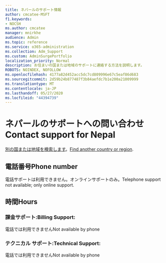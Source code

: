 ```yaml
---
title: ネパールのサポート情報
author: cmcatee-MSFT
f1.keywords:
- NOCSH
ms.author: cmcatee
manager: mnirkhe
audience: Admin
ms.topic: reference
ms.service: o365-administration
ms.collection: Adm_Support
ms.custom: AdminSurgePortfolio
localization_priority: Normal
description: お住まいの国または地域のサポートに連絡する方法を説明します。
ROBOTS: NOINDEX, NOFOLLOW
ms.openlocfilehash: 4177a82d452acc5dc7cd809996e67c5eaf86d683
ms.sourcegitcommit: 2d59b24b877487f3b84aefdc7b1e200a21009999
ms.translationtype: MT
ms.contentlocale: ja-JP
ms.lasthandoff: 05/27/2020
ms.locfileid: "44394739"
---
```

# <a name="contact-support-for-nepal"></a><span data-ttu-id="2ef11-103">ネパールのサポートへの問い合わせ</span><span class="sxs-lookup"><span data-stu-id="2ef11-103">Contact support for Nepal</span></span>

<span data-ttu-id="2ef11-104">[別の国または地域を検索します](../contact-support-for-business-products.md)。</span><span class="sxs-lookup"><span data-stu-id="2ef11-104">[Find another country or region](../contact-support-for-business-products.md).</span></span>

## <a name="phone-number"></a><span data-ttu-id="2ef11-105">電話番号</span><span class="sxs-lookup"><span data-stu-id="2ef11-105">Phone number</span></span>
<span data-ttu-id="2ef11-106">電話サポートは利用できません。オンラインサポートのみ。</span><span class="sxs-lookup"><span data-stu-id="2ef11-106">Telephone support not available; only online support.</span></span>

## <a name="hours"></a><span data-ttu-id="2ef11-107">時間</span><span class="sxs-lookup"><span data-stu-id="2ef11-107">Hours</span></span>
### <a name="billing-support"></a><span data-ttu-id="2ef11-108">課金サポート:</span><span class="sxs-lookup"><span data-stu-id="2ef11-108">Billing Support:</span></span>

<span data-ttu-id="2ef11-109">電話では利用できません</span><span class="sxs-lookup"><span data-stu-id="2ef11-109">Not available by phone</span></span>

### <a name="technical-support"></a><span data-ttu-id="2ef11-110">テクニカル サポート:</span><span class="sxs-lookup"><span data-stu-id="2ef11-110">Technical Support:</span></span>

<span data-ttu-id="2ef11-111">電話では利用できません</span><span class="sxs-lookup"><span data-stu-id="2ef11-111">Not available by phone</span></span>
